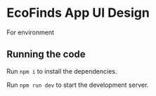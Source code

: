 
  # EcoFinds App UI Design
For environment

  ## Running the code

  Run `npm i` to install the dependencies.

  Run `npm run dev` to start the development server.
  
